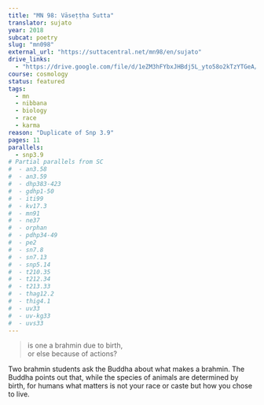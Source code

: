 ```yaml
---
title: "MN 98: Vāseṭṭha Sutta"
translator: sujato
year: 2018
subcat: poetry
slug: "mn098"
external_url: "https://suttacentral.net/mn98/en/sujato"
drive_links:
  - "https://drive.google.com/file/d/1eZM3hFYbxJHBdj5L_yto58o2kTzYTGeA/view?usp=drivesdk"
course: cosmology
status: featured
tags:
  - mn
  - nibbana
  - biology
  - race
  - karma
reason: "Duplicate of Snp 3.9"
pages: 11
parallels:
  - snp3.9
# Partial parallels from SC
#  - an3.58
#  - an3.59
#  - dhp383-423
#  - gdhp1-50
#  - iti99
#  - kv17.3
#  - mn91
#  - ne37
#  - orphan
#  - pdhp34-49
#  - pe2
#  - sn7.8
#  - sn7.13
#  - snp5.14
#  - t210.35
#  - t212.34
#  - t213.33
#  - thag12.2
#  - thig4.1
#  - uv33
#  - uv-kg33
#  - uvs33
---
```


> is one a brahmin due to birth,  
or else because of actions?

Two brahmin students ask the Buddha about what makes a brahmin. The Buddha points out that, while the species of animals are determined by birth, for humans what matters is not your race or caste but how you chose to live.

